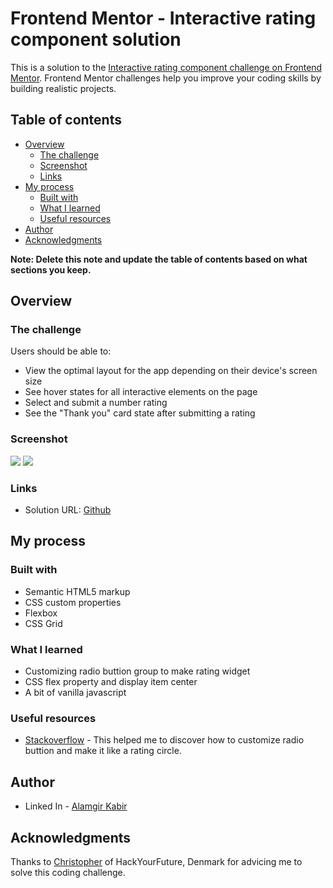 # Frontend Mentor - Interactive rating component solution

This is a solution to the [Interactive rating component challenge on Frontend Mentor](https://www.frontendmentor.io/challenges/interactive-rating-component-koxpeBUmI). Frontend Mentor challenges help you improve your coding skills by building realistic projects.

## Table of contents

- [Overview](#overview)
  - [The challenge](#the-challenge)
  - [Screenshot](#screenshot)
  - [Links](#links)
- [My process](#my-process)
  - [Built with](#built-with)
  - [What I learned](#what-i-learned)
  - [Useful resources](#useful-resources)
- [Author](#author)
- [Acknowledgments](#acknowledgments)

**Note: Delete this note and update the table of contents based on what sections you keep.**

## Overview

### The challenge

Users should be able to:

- View the optimal layout for the app depending on their device's screen size
- See hover states for all interactive elements on the page
- Select and submit a number rating
- See the "Thank you" card state after submitting a rating

### Screenshot

![](./images/Screenshot_first.png) ![](./images/Screenshot_second.png)

### Links

- Solution URL: [Github](https://github.com/agkabir/interactive-rating-component)

## My process

### Built with

- Semantic HTML5 markup
- CSS custom properties
- Flexbox
- CSS Grid

### What I learned

- Customizing radio buttion group to make rating widget
- CSS flex property and display item center
- A bit of vanilla javascript

### Useful resources

- [Stackoverflow](https://www.stacoverflow.com) - This helped me to discover how to customize radio buttion and make it like a rating circle.

## Author

<!-- - Website - [Add your name here](https://www.linkedin.com/in/mdagkabir/) -->

- Linked In - [Alamgir Kabir](https://www.linkedin.com/in/mdagkabir)

## Acknowledgments

Thanks to [Christopher](https://www.linkedin.com/in/christopher-klueter) of HackYourFuture, Denmark for advicing me to solve this coding challenge.
